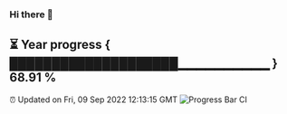 ### Hi there 👋
⏳ Year progress { ████████████████████▁▁▁▁▁▁▁▁▁▁ } 68.91 %
---
⏰ Updated on Fri, 09 Sep 2022 12:13:15 GMT
![Progress Bar CI](https://github.com/Moyi321/Moyi321/workflows/Progress%20Bar%20CI/badge.svg)
